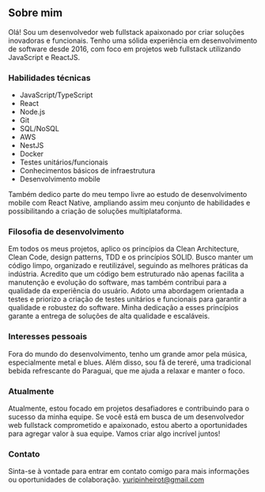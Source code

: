 ## Sobre mim
Olá! Sou um desenvolvedor web fullstack apaixonado por criar soluções inovadoras e funcionais. Tenho uma sólida experiência em desenvolvimento de software desde 2016, com foco em projetos web fullstack utilizando JavaScript e ReactJS.

### Habilidades técnicas
- JavaScript/TypeScript
- React
- Node.js
- Git
- SQL/NoSQL
- AWS
- NestJS
- Docker
- Testes unitários/funcionais
- Conhecimentos básicos de infraestrutura
- Desenvolvimento mobile

Também dedico parte do meu tempo livre ao estudo de desenvolvimento mobile com React Native, ampliando assim meu conjunto de habilidades e possibilitando a criação de soluções multiplataforma.

### Filosofia de desenvolvimento
Em todos os meus projetos, aplico os princípios da Clean Architecture, Clean Code, design patterns, TDD e os princípios SOLID. Busco manter um código limpo, organizado e reutilizável, seguindo as melhores práticas da indústria. Acredito que um código bem estruturado não apenas facilita a manutenção e evolução do software, mas também contribui para a qualidade da experiência do usuário. Adoto uma abordagem orientada a testes e priorizo a criação de testes unitários e funcionais para garantir a qualidade e robustez do software. Minha dedicação a esses princípios garante a entrega de soluções de alta qualidade e escaláveis.

### Interesses pessoais
Fora do mundo do desenvolvimento, tenho um grande amor pela música, especialmente metal e blues. Além disso, sou fã de tereré, uma tradicional bebida refrescante do Paraguai, que me ajuda a relaxar e manter o foco.

### Atualmente
Atualmente, estou focado em projetos desafiadores e contribuindo para o sucesso da minha equipe. Se você está em busca de um desenvolvedor web fullstack comprometido e apaixonado, estou aberto a oportunidades para agregar valor à sua equipe. Vamos criar algo incrível juntos!

### Contato
Sinta-se à vontade para entrar em contato comigo para mais informações ou oportunidades de colaboração.
yuripinheirot@gmail.com
